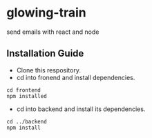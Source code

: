 # glowing-train

send emails with react and node

## Installation Guide

- Clone this respository.
- cd into fronend and install dependencies.

```terminal
cd frontend
npm installed
```

- cd into backend and install its dependencies.

```terminal
cd ../backend
npm install
```
